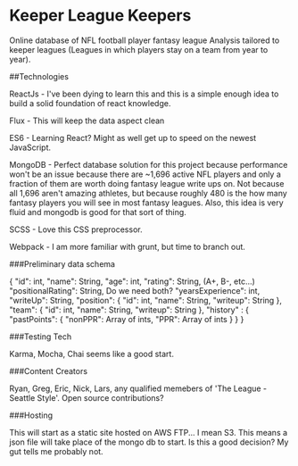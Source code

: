 # Keeper League Keepers

Online database of NFL football player fantasy league Analysis tailored to keeper leagues (Leagues in which players stay on a team from year to year).

##Technologies

ReactJs - I've been dying to learn this and this is a simple enough idea to build a solid foundation of react knowledge.

Flux - This will keep the data aspect clean

ES6 - Learning React? Might as well get up to speed on the newest JavaScript.

MongoDB - Perfect database solution for this project because performance won't be an issue because there are ~1,696 active NFL players and only a fraction of them are worth doing fantasy league write ups on. Not because all 1,696 aren't amazing athletes, but because roughly 480 is the how many fantasy players you will see in most fantasy leagues. Also, this idea is very fluid and mongodb is good for that sort of thing.

SCSS - Love this CSS preprocessor. 

Webpack - I am more familiar with grunt, but time to branch out.

###Preliminary data schema

{
	"id": int,
	"name": String,
	"age": int,
	"rating": String, (A+, B-, etc...)
	"positionalRating": String,        Do we need both?
	"yearsExperience": int,
	"writeUp": String,
	"position": { 
		"id": int,
		"name": String,
		"writeup": String
	},
	"team": {
		"id": int,
		"name": String,
		"writeup": String
	},
	"history" : {
		"pastPoints": {
			"nonPPR": Array of ints,
			"PPR": Array of ints
		}
	}
}

###Testing Tech

Karma, Mocha, Chai seems like a good start.

###Content Creators

Ryan, Greg, Eric, Nick, Lars, any qualified memebers of 'The League - Seattle Style'. Open source contributions?

###Hosting

This will start as a static site hosted on AWS FTP... I mean S3. This means a json file will take place of the mongo db to start. Is this a good decision? My gut tells me probably not.